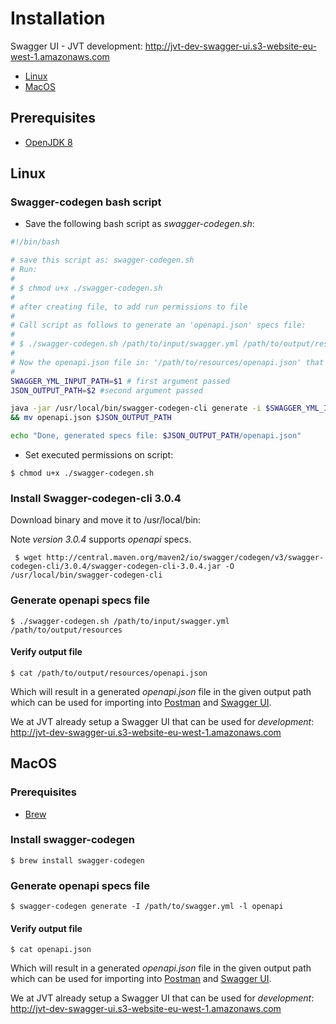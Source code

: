 # Installation

Swagger UI - JVT development: http://jvt-dev-swagger-ui.s3-website-eu-west-1.amazonaws.com

- [Linux](#markdown-header-linux)
- [MacOS](#markdown-header-macosx)

## Prerequisites

- [OpenJDK 8](http://openjdk.java.net)

## Linux

### Swagger-codegen bash script 

- Save the following bash script as _swagger-codegen.sh_:

```bash
#!/bin/bash

# save this script as: swagger-codegen.sh
# Run:
#
# $ chmod u+x ./swagger-codegen.sh 
#
# after creating file, to add run permissions to file
#
# Call script as follows to generate an 'openapi.json' specs file:
# 
# $ ./swagger-codegen.sh /path/to/input/swagger.yml /path/to/output/resources
#
# Now the openapi.json file in: '/path/to/resources/openapi.json' that is generated to validate if it is properly formed
#
SWAGGER_YML_INPUT_PATH=$1 # first argument passed
JSON_OUTPUT_PATH=$2 #second argument passed

java -jar /usr/local/bin/swagger-codegen-cli generate -i $SWAGGER_YML_INPUT_PATH -l openapi \
&& mv openapi.json $JSON_OUTPUT_PATH

echo "Done, generated specs file: $JSON_OUTPUT_PATH/openapi.json"

```

- Set executed permissions on script:

```shell
$ chmod u+x ./swagger-codegen.sh 
```

### Install Swagger-codegen-cli 3.0.4

Download binary and move it to /usr/local/bin:

Note *version 3.0.4* supports _openapi_ specs.

```shell
 $ wget http://central.maven.org/maven2/io/swagger/codegen/v3/swagger-codegen-cli/3.0.4/swagger-codegen-cli-3.0.4.jar -O /usr/local/bin/swagger-codegen-cli
```

### Generate openapi specs file

```shell
$ ./swagger-codegen.sh /path/to/input/swagger.yml /path/to/output/resources
```

#### Verify output file

```shell
$ cat /path/to/output/resources/openapi.json
```

Which will result in a generated _openapi.json_ file in the given output path which can be used for importing into [Postman](https://www.getpostman.com) and [Swagger UI](https://swagger.io/tools/swagger-ui/).

We at JVT already setup a Swagger UI that can be used for _development_: http://jvt-dev-swagger-ui.s3-website-eu-west-1.amazonaws.com

## MacOS

### Prerequisites

- [Brew](https://brew.sh/)

### Install swagger-codegen

```shell
$ brew install swagger-codegen  
```

### Generate openapi specs file

```shell
$ swagger-codegen generate -I /path/to/swagger.yml -l openapi
```
#### Verify output file

```shell
$ cat openapi.json
```

Which will result in a generated _openapi.json_ file in the given output path which can be used for importing into [Postman](https://www.getpostman.com) and [Swagger UI](https://swagger.io/tools/swagger-ui/).

We at JVT already setup a Swagger UI that can be used for _development_: http://jvt-dev-swagger-ui.s3-website-eu-west-1.amazonaws.com